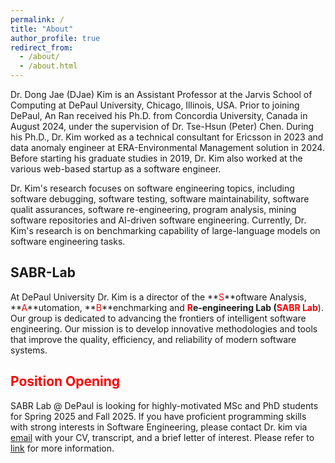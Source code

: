 ```yaml
---
permalink: /
title: "About"
author_profile: true
redirect_from: 
  - /about/
  - /about.html
---
```


Dr. Dong Jae (DJae) Kim is an Assistant Professor at the Jarvis School of Computing at DePaul University, Chicago, Illinois, USA. Prior to joining DePaul, An Ran received his Ph.D. from Concordia University, Canada in August 2024, under the supervision of Dr. Tse-Hsun (Peter) Chen. During his Ph.D., Dr. Kim worked as a technical consultant for Ericsson in 2023 and data anomaly engineer at ERA-Environmental Management solution in 2024. Before starting his graduate studies in 2019, Dr. Kim also worked at the various web-based startup as a software engineer.

Dr. Kim's research focuses on software engineering topics, including software debugging, software testing, software maintainability, software qualit assurances, software re-engineering, program analysis, mining software repositories and AI-driven software engineering. Currently, Dr. Kim's research is on benchmarking capability of large-language models on software engineering tasks. 

## SABR-Lab ##
At DePaul University Dr. Kim is a director of the **<font color='red'>S</font>**oftware Analysis, **<font color='red'>A</font>**utomation, **<font color='red'>B</font>**enchmarking and **<font color='red'>R</font>**e-engineering Lab (**<font color='red'>SABR Lab</font>**). Our group is dedicated to advancing the frontiers of intelligent software engineering. Our mission is to develop innovative methodologies and tools that improve the quality, efficiency, and reliability of modern software systems.

## <font color='red'> Position Opening </font> ##
SABR Lab @ DePaul is looking for highly-motivated MSc and PhD students for Spring 2025 and Fall 2025. If you have proficient programming skills with strong interests in Software Engineering, please contact Dr. kim via <a href="mailto:dkim121@depaul.edu">email</a> with your CV, transcript, and a brief letter of interest. Please refer to
<a href="https://professordjkim.github.io//opening/">link</a> for more information.
   </div>





